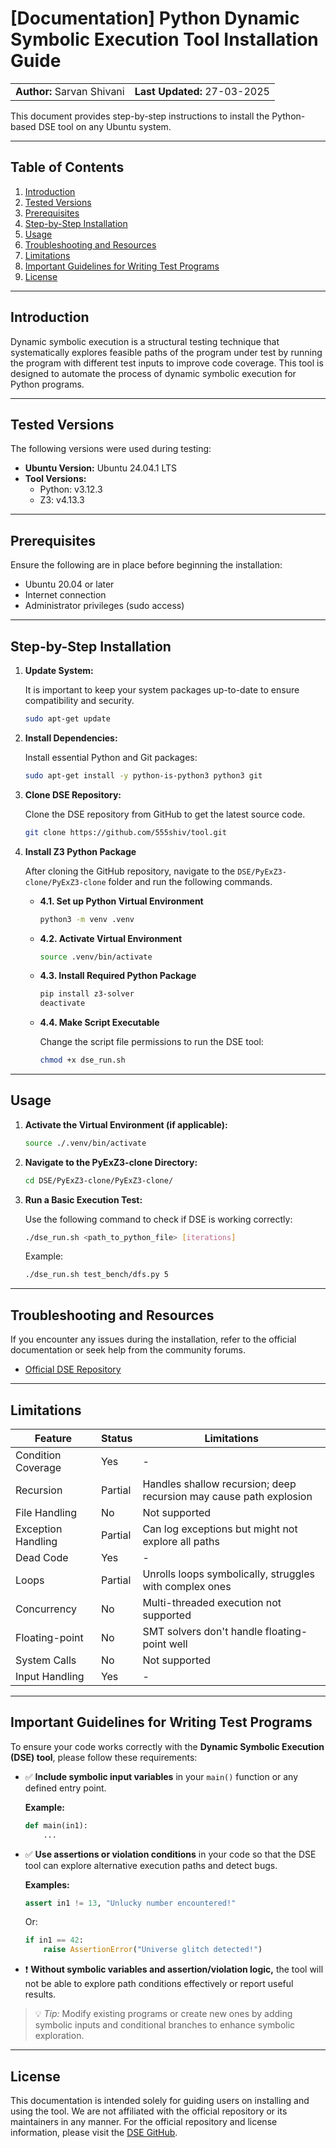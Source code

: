# [Documentation] Python Dynamic Symbolic Execution Tool Installation Guide

<table width="100%">
  <tr>
    <td><strong>Author:</strong> Sarvan Shivani</td>
    <td align="right"><strong>Last Updated:</strong> 27-03-2025</td>
  </tr>
</table>

This document provides step-by-step instructions to install the Python-based DSE tool on any Ubuntu system.

---

## Table of Contents

1. [Introduction](#introduction)
2. [Tested Versions](#tested-versions)
3. [Prerequisites](#prerequisites)
4. [Step-by-Step Installation](#step-by-step-installation)
5. [Usage](#usage)
6. [Troubleshooting and Resources](#troubleshooting-and-resources)
7. [Limitations](#limitations)
8. [Important Guidelines for Writing Test Programs](#important-guidelines-for-writing-test-programs)
9. [License](#license)

---

## Introduction

Dynamic symbolic execution is a structural testing technique that systematically explores feasible paths of the program under test by running the program with different test
inputs to improve code coverage. This tool is designed to automate the process of dynamic symbolic execution for Python programs.

---

## Tested Versions

The following versions were used during testing:

- **Ubuntu Version:** Ubuntu 24.04.1 LTS
- **Tool Versions:**
  - Python: v3.12.3
  - Z3: v4.13.3

---

## Prerequisites

Ensure the following are in place before beginning the installation:

- Ubuntu 20.04 or later
- Internet connection
- Administrator privileges (sudo access)

---

## Step-by-Step Installation

1. **Update System:**

   It is important to keep your system packages up-to-date to ensure compatibility and security.

   ```bash
   sudo apt-get update
   ```

2. **Install Dependencies:**

   Install essential Python and Git packages:

   ```bash
   sudo apt-get install -y python-is-python3 python3 git 
   ```

3. **Clone DSE Repository:**

   Clone the DSE repository from GitHub to get the latest source code.

   ```bash
   git clone https://github.com/555shiv/tool.git
   ```

4. **Install Z3 Python Package**

   After cloning the GitHub repository, navigate to the `DSE/PyExZ3-clone/PyExZ3-clone` folder and run the following commands.

   - **4.1. Set up Python Virtual Environment**

     ```bash
     python3 -m venv .venv
     ```

   - **4.2. Activate Virtual Environment**

     ```bash
     source .venv/bin/activate
     ```

   - **4.3. Install Required Python Package**

     ```bash
     pip install z3-solver
     deactivate
     ```

   - **4.4. Make Script Executable**

     Change the script file permissions to run the DSE tool:

     ```bash
     chmod +x dse_run.sh
     ```

---

## Usage

1. **Activate the Virtual Environment (if applicable):**

   ```bash
   source ./.venv/bin/activate
   ```

2. **Navigate to the PyExZ3-clone Directory:**

   ```bash
   cd DSE/PyExZ3-clone/PyExZ3-clone/
   ```

3. **Run a Basic Execution Test:**

   Use the following command to check if DSE is working correctly:

   ```bash
   ./dse_run.sh <path_to_python_file> [iterations]
   ```

   Example:

   ```bash
   ./dse_run.sh test_bench/dfs.py 5
   ```

---

## Troubleshooting and Resources

If you encounter any issues during the installation, refer to the official documentation or seek help from the community forums.

- [Official DSE Repository](https://github.com/thomasjball/PyExZ3.git)

---

## Limitations

| Feature            | Status   | Limitations                                      |
|-------------------|----------|--------------------------------------------------|
| Condition Coverage| Yes      | -                                                |
| Recursion         | Partial  | Handles shallow recursion; deep recursion may cause path explosion |
| File Handling      | No       | Not supported                                     |
| Exception Handling | Partial  | Can log exceptions but might not explore all paths |
| Dead Code         | Yes      | -                                                |
| Loops             | Partial  | Unrolls loops symbolically, struggles with complex ones |
| Concurrency       | No       | Multi-threaded execution not supported           |
| Floating-point    | No       | SMT solvers don't handle floating-point well     |
| System Calls      | No       | Not supported                                    |
| Input Handling    | Yes      | -                                                |

---

## Important Guidelines for Writing Test Programs

To ensure your code works correctly with the **Dynamic Symbolic Execution (DSE) tool**, please follow these requirements:

- ✅ **Include symbolic input variables** in your `main()` function or any defined entry point.

  **Example:**
  ```python
  def main(in1):
      ...
  ```

- ✅ **Use assertions or violation conditions** in your code so that the DSE tool can explore alternative execution paths and detect bugs.

  **Examples:**
  ```python
  assert in1 != 13, "Unlucky number encountered!"
  ```

  Or:
  ```python
  if in1 == 42:
      raise AssertionError("Universe glitch detected!")
  ```

- ❗ **Without symbolic variables and assertion/violation logic,** the tool will not be able to explore path conditions effectively or report useful results.

> 💡 *Tip:* Modify existing programs or create new ones by adding symbolic inputs and conditional branches to enhance symbolic exploration.

---

## License

This documentation is intended solely for guiding users on installing and using the tool. We are not affiliated with the official repository or its maintainers in any manner. For the official repository and license information, please visit the [DSE GitHub](https://github.com/thomasjball/PyExZ3?tab=readme-ov-file).
